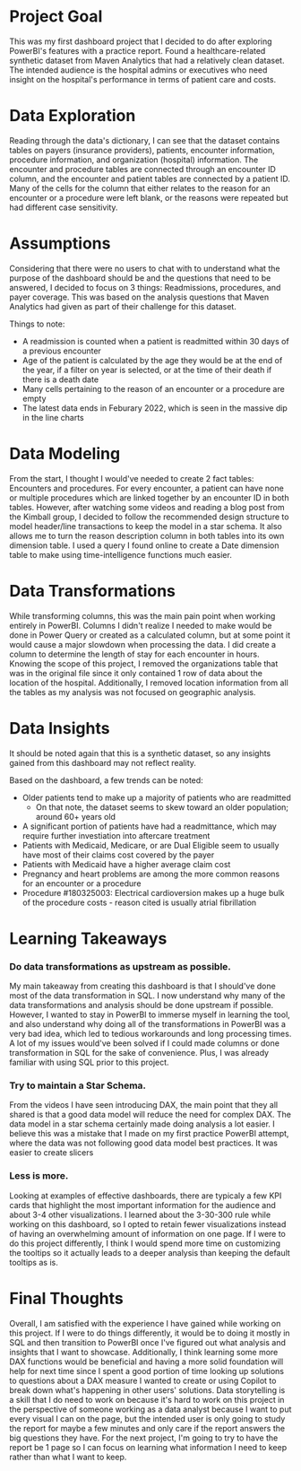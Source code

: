 # Project Goal
This was my first dashboard project that I decided to do after exploring PowerBI's features with a practice report. Found a healthcare-related synthetic dataset from Maven Analytics that had a relatively clean dataset. The intended audience is the hospital admins or executives who need insight on the hospital's performance in terms of patient care and costs.


# Data Exploration
Reading through the data's dictionary, I can see that the dataset contains tables on payers (insurance providers), patients, encounter information, procedure information, and organization (hospital) information. The encounter and procedure tables are connected through an encounter ID column, and the encounter and patient tables are connected by a patient ID. Many of the cells for the column that either relates to the reason for an encounter or a procedure were left blank, or the reasons were repeated but had different case sensitivity.


# Assumptions
Considering that there were no users to chat with to understand what the purpose of the dashboard should be and the questions that need to be answered, I decided to focus on 3 things: Readmissions, procedures, and payer coverage. This was based on the analysis questions that Maven Analytics had given as part of their challenge for this dataset. 

Things to note:
- A readmission is counted when a patient is readmitted within 30 days of a previous encounter
- Age of the patient is calculated by the age they would be at the end of the year, if a filter on year is selected, or at the time of their death if there is a death date
- Many cells pertaining to the reason of an encounter or a procedure are empty
- The latest data ends in Feburary 2022, which is seen in the massive dip in the line charts


# Data Modeling
From the start, I thought I would've needed to create 2 fact tables: Encounters and procedures. For every encounter, a patient can have none or multiple procedures which are linked together by an encounter ID in both tables. However, after watching some videos and reading a blog post from the Kimball group, I decided to follow the recommended design structure to model header/line transactions to keep the model in a star schema. It also allows me to turn the reason description column in both tables into its own dimension table. I used a query I found online to create a Date dimension table to make using time-intelligence functions much easier.


# Data Transformations
While transforming columns, this was the main pain point when working entirely in PowerBI. Columns I didn't realize I needed to make would be done in Power Query or created as a calculated column, but at some point it would cause a major slowdown when processing the data. I did create a column to determine the length of stay for each encounter in hours. Knowing the scope of this project, I removed the organizations table that was in the original file since it only contained 1 row of data about the location of the hospital. Additionally, I removed location information from all the tables as my analysis was not focused on geographic analysis.


# Data Insights
It should be noted again that this is a synthetic dataset, so any insights gained from this dashboard may not reflect reality.

Based on the dashboard, a few trends can be noted:
- Older patients tend to make up a majority of patients who are readmitted
  - On that note, the dataset seems to skew toward an older population; around 60+ years old
- A significant portion of patients have had a readmittance, which may require further investiation into aftercare treatment
- Patients with Medicaid, Medicare, or are Dual Eligible seem to usually have most of their claims cost covered by the payer
- Patients with Medicaid have a higher average claim cost
- Pregnancy and heart problems are among the more common reasons for an encounter or a procedure
- Procedure #180325003: Electrical cardioversion makes up a huge bulk of the procedure costs - reason cited is usually atrial fibrillation


# Learning Takeaways
### Do data transformations as upstream as possible.

My main takeaway from creating this dashboard is that I should've done most of the data transformation in SQL. I now understand why many of the data transformations and analysis should be done upstream if possible. However, I wanted to stay in PowerBI to immerse myself in learning the tool, and also understand why doing all of the transformations in PowerBI was a very bad idea, which led to tedious workarounds and long processing times. A lot of my issues would've been solved if I could made columns or done transformation in SQL for the sake of convenience. Plus, I was already familiar with using SQL prior to this project.

### Try to maintain a Star Schema.

From the videos I have seen introducing DAX, the main point that they all shared is that a good data model will reduce the need for complex DAX. The data model in a star schema certainly made doing analysis a lot easier. I believe this was a mistake that I made on my first practice PowerBI attempt, where the data was not following good data model best practices. It was easier to create slicers

### Less is more.

Looking at examples of effective dashboards, there are typicaly a few KPI cards that highlight the most important information for the audience and about 3-4 other visualizations. I learned about the 3-30-300 rule while working on this dashboard, so I opted to retain fewer visualizations instead of having an overwhelming amount of information on one page. If I were to do this project differently, I think I would spend more time on customizing the tooltips so it actually leads to a deeper analysis than keeping the default tooltips as is.


# Final Thoughts

Overall, I am satisfied with the experience I have gained while working on this project. If I were to do things differently, it would be to doing it mostly in SQL and then transition to PowerBI once I've figured out what analysis and insights that I want to showcase. Additionally, I think learning some more DAX functions would be beneficial and having a more solid foundation will help for next time since I spent a good portion of time looking up solutions to questions about a DAX measure I wanted to create or using Copilot to break down what's happening in other users' solutions. Data storytelling is a skill that I do need to work on because it's hard to work on this project in the perspective of someone working as a data analyst because I want to put every visual I can on the page, but the intended user is only going to study the report for maybe a few minutes and only care if the report answers the big questions they have. For the next project, I'm going to try to have the report be 1 page so I can focus on learning what information I need to keep rather than what I want to keep.
